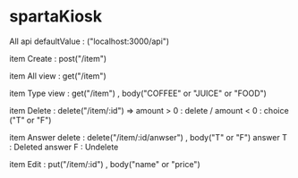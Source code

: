 # spartaKiosk

All api defaultValue : ("localhost:3000/api")

item Create : post("/item")

item All view : get("/item")

item Type view : get("/item") , body("COFFEE" or "JUICE" or "FOOD")

item Delete : delete("/item/:id") => amount > 0 : delete / amount < 0 : choice ("T" or "F")

item Answer delete : delete("/item/:id/anwser") , body("T" or "F")
answer T : Deleted
answer F : Undelete

item Edit : put("/item/:id") , body("name" or "price")
